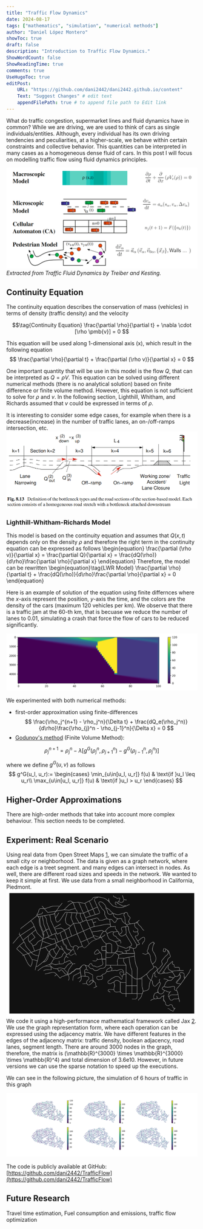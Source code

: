 ```yaml
---
title: "Traffic Flow Dynamics"
date: 2024-08-17
tags: ["mathematics", "simulation", "numerical methods"]
author: "Daniel López Montero"
showToc: true
draft: false
description: "Introduction to Traffic Flow Dynamics."
ShowWordCount: false
ShowReadingTime: true
comments: true
UseHugoToc: true
editPost:
    URL: "https://github.com/dani2442/dani2442.github.io/content"
    Text: "Suggest Changes" # edit text
    appendFilePath: true # to append file path to Edit link
---
```


What do traffic congestion, supermarket lines and fluid dynamics have in common? While we are driving, we are used to think of cars as single individuals/entities. Although, every individual has its own driving tendencies and peculiarities, at a higher-scale, we behave within certain constraints and collective behavior. This quantities can be interpreted in many cases as a homogeneous dense fluid of cars. In this post I will focus on modelling traffic flow using fluid dynamics principles. 


![](traffic_flow_taxonomy.png)
*Extracted from Traffic Fluid Dynamics by Treiber and Kesting.*

## Continuity Equation

The continuity equation describes the conservation of mass (vehicles) in terms of density (traffic density) and the velocity

$$\tag{Continuity Equation}
\frac{\partial \rho}{\partial t} + \nabla \cdot [\rho \pmb{v}] = 0
$$

This equation will be used along 1-dimensional axis (x), which result in the following equation
$$
\frac{\partial \rho}{\partial t} + \frac{\partial (\rho v)}{\partial x} = 0
$$

One important quantity that will be use in this model is the flow $Q$, that can be interpreted as $Q = \rho V$. This equation can be solved using different numerical methods (there is no analytical solution) based on finite difference or finite volume method. However, this equation is not sufficient to solve for $\rho$ and $v$. In the following section, Lighthill, Whitham, and Richards assumed that $v$ could be expressed in terms of $\rho$.


It is interesting to consider some edge cases, for example when there is a decrease(increase) in the number of traffic lanes, an on-/off-ramps intersection, etc. 
![](bottlenecks.png)


### Lighthill-Whitham-Richards Model

This model is based on the continuity equation and assumes that $Q(x,t)$ depends only on the density $\rho$ and therefore the right term in the continuity equation can be expressed as follows
\begin{equation}
\frac{\partial (\rho v)}{\partial x} = \frac{\partial Q}{\partial x} = \frac{dQ(\rho)}{d\rho}\frac{\partial \rho}{\partial x}
\end{equation}
Therefore, the model can be rewritten 
\begin{equation}\tag{LWR Model}
\frac{\partial \rho}{\partial t} + \frac{dQ(\rho)}{d\rho}\frac{\partial \rho}{\partial x} = 0 
\end{equation}

Here is an example of solution of the equation using finite differnces where the $x$-axis represent the position, $y$-axis the time, and the colors are the density of the cars (maximum 120 vehicles per km). We observe that there is a traffic jam at the 60-th km, that is becuase we reduce the number of lanes to 0.01, simulating a crash that force the flow of cars to be reduced significantly.

![](fvm_2d.png)

We experimented with both numerical methods: 
- first-order approximation using finite-differences
$$
\frac{\rho_j^{n+1} - \rho_j^n}{\Delta t} + \frac{dQ_e(\rho_j^n)}{d\rho}\frac{\rho_{j}^n - \rho_{j-1}^n}{\Delta x} = 0
$$
- [Godunov's method](https://en.wikipedia.org/wiki/Godunov%27s_scheme) (Finite Volume Method): 

$$
\rho^{n+1}_j = \rho_j^n - \lambda [g^G(\rho_j^n,\rho_{j+1}^n) - g^G(\rho_{j-1}^n,\rho_j^n)]
$$

where we define $g^G(u,v)$ as follows
$$
g^G(u_l, u_r):= 
\begin{cases}
\min_{u\in[u_l, u_r]} f(u) & \text{if }u_l \leq u_r\\
\max_{u\in[u_l, u_r]} f(u) & \text{if }u_l > u_r
\end{cases}
$$

## Higher-Order Approximations

There are high-order methods that take into account more complex behaviour. This section needs to be completed.

## Experiment: Real Scenario
Using real data from Open Street Maps [1](https://www.openstreetmap.org), we can simulate the traffic of a small city or neighborhood. The data is given as a graph network, where each edge is a treet segment. and many edges can intersect in nodes. As well, there are different road sizes and speeds in the network. We wanted to keep it simple at first. We use data from a small neighborhood in California, Piedmont. 
![](neighborhood.png)
We code it using a high-performance mathematical framework called Jax [2](https://github.com/google/jax). We use the graph representation form, where each operation can be expressed using the adjacency matrix. We have different features in the edges of the adjacency matrix: traffic density, boolean adjacency, road lanes, segment length. There are around 3000 nodes in the graph, therefore, the matrix is \(\mathbb{R}^{3000} \times \mathbb{R}^{3000} \times \mathbb{R}^4\) and total dimension of 3.6e10. However, in future versions we can use the sparse notation to speed up the executions. 

We can see in the following picture, the simulation of 6 hours of traffic in this graph

![](fvm_osm.png)


The code is publicly available at GitHub: [https://github.com/dani2442/TrafficFlow](https://github.com/dani2442/TrafficFlow)
## Future Research

Travel time estimation, Fuel consumption and emissions, traffic flow optimization